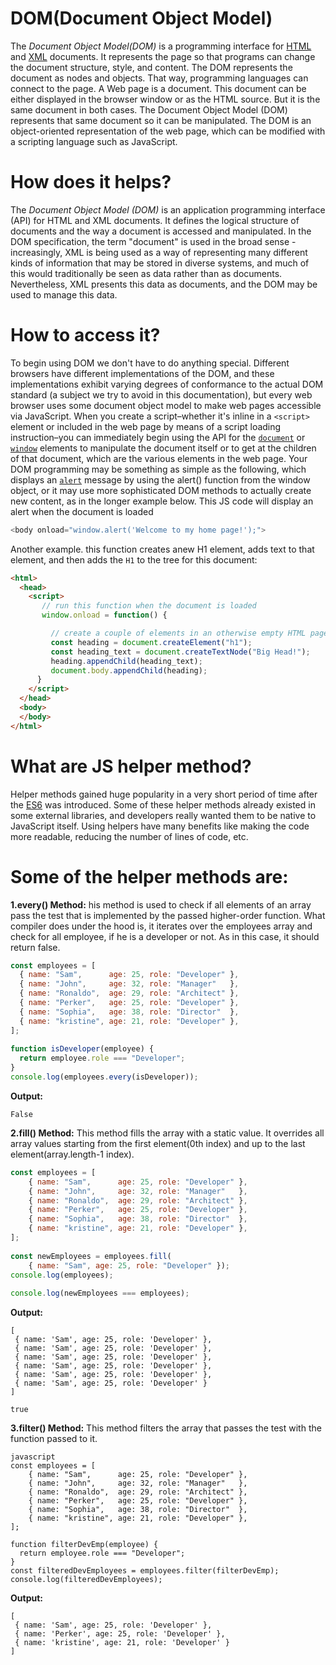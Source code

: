 # DOM(Document Object Model)
The *Document Object Model(DOM)* is a programming interface for [HTML](https://www.google.com) and [XML](https://www.google.com) documents. It represents the page so that programs can change the document structure, style, and content. The DOM represents the document as nodes and objects. That way, programming languages can connect to the page.
A Web page is a document. This document can be either displayed in the browser window or as the HTML source. But it is the same document in both cases. The Document Object Model (DOM) represents that same document so it can be manipulated. The DOM is an object-oriented representation of the web page, which can be modified with a scripting language such as JavaScript.

# How does it helps?
The *Document Object Model (DOM)* is an application programming interface (API) for HTML and XML documents. It defines the logical structure of documents and the way a document is accessed and manipulated. In the DOM specification, the term "document" is used in the broad sense - increasingly, XML is being used as a way of representing many different kinds of information that may be stored in diverse systems, and much of this would traditionally be seen as data rather than as documents. Nevertheless, XML presents this data as documents, and the DOM may be used to manage this data.

# How to access it?
To begin using DOM we don't have to do anything special. Different browsers have different implementations of the DOM, and these implementations exhibit varying degrees of conformance to the actual DOM standard (a subject we try to avoid in this documentation), but every web browser uses some document object model to make web pages accessible via JavaScript.
When you create a script–whether it's inline in a `<script>` element or included in the web page by means of a script loading instruction–you can immediately begin using the API for the [`document`](https://www.google.com) or [`window`](https://www.google.com) elements to manipulate the document itself or to get at the children of that document, which are the various elements in the web page. Your DOM programming may be something as simple as the following, which displays an [`alert`](https://www.google.com) message by using the alert() function from the window object, or it may use more sophisticated DOM methods to actually create new content, as in the longer example below.
 This JS code will display an alert when the document is loaded
 ```javascript
 <body onload="window.alert('Welcome to my home page!');">
 ```
Another example. this function creates anew H1 element, adds text to that element, and then adds the `H1` to the tree for this document:
```HTML
<html>
  <head>
    <script>
       // run this function when the document is loaded
       window.onload = function() {

         // create a couple of elements in an otherwise empty HTML page
         const heading = document.createElement("h1");
         const heading_text = document.createTextNode("Big Head!");
         heading.appendChild(heading_text);
         document.body.appendChild(heading);
      }
    </script>
  </head>
  <body>
  </body>
</html>
```

# What are JS helper method?

Helper methods gained huge popularity in a very short period of time after the [ES6](https://www.google.com) was introduced. Some of these helper methods already existed in some external libraries, and developers really wanted them to be native to JavaScript itself. Using helpers have many benefits like making the code more readable, reducing the number of lines of code, etc.

 #  Some of the helper methods are:
   
__1.every() Method:__ his method is used to check if all elements of an array pass the test that is implemented by the passed higher-order function. What compiler does under the hood is, it iterates over the employees array and check for all employee, if he is a developer or not. As in this case, it should return false.
```javascript
const employees = [
  { name: "Sam",      age: 25, role: "Developer" },
  { name: "John",     age: 32, role: "Manager"   },
  { name: "Ronaldo",  age: 29, role: "Architect" },
  { name: "Perker",   age: 25, role: "Developer" },
  { name: "Sophia",   age: 38, role: "Director"  },
  { name: "kristine", age: 21, role: "Developer" },
];
  
function isDeveloper(employee) {
  return employee.role === "Developer";
}
console.log(employees.every(isDeveloper));
```
__Output:__
```
False
```
__2.fill() Method:__ This method fills the array with a static value. It overrides all array values starting from the first element(0th index) and up to the last element(array.length-1 index).
```javascript
const employees = [
    { name: "Sam",      age: 25, role: "Developer" },
    { name: "John",     age: 32, role: "Manager"   },
    { name: "Ronaldo",  age: 29, role: "Architect" },
    { name: "Perker",   age: 25, role: "Developer" },
    { name: "Sophia",   age: 38, role: "Director"  },
    { name: "kristine", age: 21, role: "Developer" },
];
          
const newEmployees = employees.fill(
    { name: "Sam", age: 25, role: "Developer" });
console.log(employees);
  
console.log(newEmployees === employees);
```
__Output:__
```
[
 { name: 'Sam', age: 25, role: 'Developer' },
 { name: 'Sam', age: 25, role: 'Developer' },
 { name: 'Sam', age: 25, role: 'Developer' },
 { name: 'Sam', age: 25, role: 'Developer' },
 { name: 'Sam', age: 25, role: 'Developer' },
 { name: 'Sam', age: 25, role: 'Developer' }
]

true
```
__3.filter() Method:__ This method filters the array that passes the test with the function passed to it.

```
javascript
const employees = [
    { name: "Sam",      age: 25, role: "Developer" },
    { name: "John",     age: 32, role: "Manager"   },
    { name: "Ronaldo",  age: 29, role: "Architect" },
    { name: "Perker",   age: 25, role: "Developer" },
    { name: "Sophia",   age: 38, role: "Director"  },
    { name: "kristine", age: 21, role: "Developer" },
];
          
function filterDevEmp(employee) {
  return employee.role === "Developer";
}
const filteredDevEmployees = employees.filter(filterDevEmp);
console.log(filteredDevEmployees);
```
__Output:__
```
[
 { name: 'Sam', age: 25, role: 'Developer' },
 { name: 'Perker', age: 25, role: 'Developer' },
 { name: 'kristine', age: 21, role: 'Developer' }
]
```
